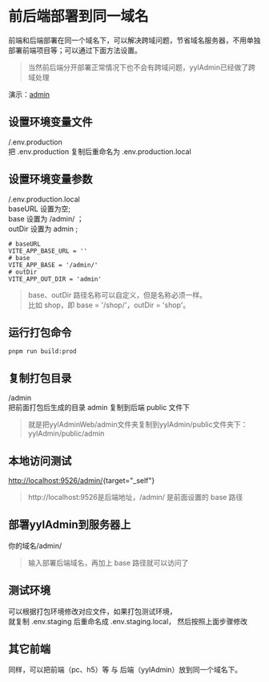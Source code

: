 # 前后端部署到同一域名

前端和后端部署在同一个域名下，可以解决跨域问题，节省域名服务器，不用单独部署前端项目等；可以通过下面方法设置。
>当然前后端分开部署正常情况下也不会有跨域问题，yylAdmin已经做了跨域处理

演示：[admin](https://api.yyladmin.top/admin)  

## 设置环境变量文件
/.env.production  
把 .env.production 复制后重命名为 .env.production.local  

## 设置环境变量参数
/.env.production.local  
baseURL 设置为空;  
base 设置为 /admin/ ；  
outDir 设置为 admin ;  
```
# baseURL
VITE_APP_BASE_URL = ''
# base
VITE_APP_BASE = '/admin/'
# outDir
VITE_APP_OUT_DIR = 'admin'  
```
> base、outDir 路径名称可以自定义，但是名称必须一样。  
> 比如 shop，即 base = '/shop/'，outDir = 'shop'。

## 运行打包命令 
```
pnpm run build:prod
```

## 复制打包目录
/admin  
把前面打包后生成的目录 admin 复制到后端 public 文件下
>就是把yylAdminWeb/admin文件夹复制到yylAdmin/public文件夹下：yylAdmin/public/admin

## 本地访问测试
[http://localhost:9526/admin/](http://localhost:9526/admin/){target="_self"}  
>http://localhost:9526是后端地址，/admin/ 是前面设置的 base 路径  

## 部署yylAdmin到服务器上
你的域名/admin/
>输入部署后端域名，再加上 base 路径就可以访问了  

## 测试环境  
可以根据打包环境修改对应文件，如果打包测试环境，  
就复制 .env.staging 后重命名成 .env.staging.local， 然后按照上面步骤修改  

## 其它前端
同样，可以把前端（pc、h5）等 与 后端（yylAdmin）放到同一个域名下。
